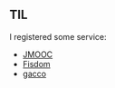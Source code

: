 ## TIL
I registered some service:

- [JMOOC](https://www.jmooc.jp/)
- [Fisdom](https://www.fisdom.org/)
- [gacco](https://lms.gacco.org/dashboard)
